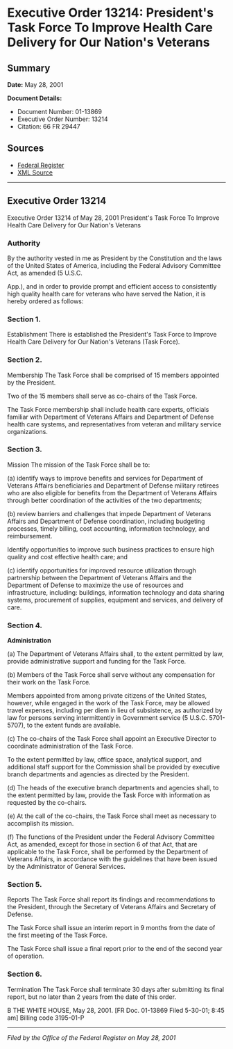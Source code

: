 # Executive Order 13214: President's Task Force To Improve Health Care Delivery for Our Nation's Veterans

## Summary

**Date:** May 28, 2001

**Document Details:**
- Document Number: 01-13869
- Executive Order Number: 13214
- Citation: 66 FR 29447

## Sources
- [Federal Register](https://www.federalregister.gov/documents/2001/05/31/01-13869/presidents-task-force-to-improve-health-care-delivery-for-our-nations-veterans)
- [XML Source](https://www.federalregister.gov/documents/full_text/xml/2001/05/31/01-13869.xml)

---

## Executive Order 13214

Executive Order 13214 of May 28, 2001
President's Task Force To Improve Health Care Delivery for Our Nation's Veterans
### Authority

By the authority vested in me as President by the Constitution and the laws of the United States of America, including the Federal Advisory Committee Act, as amended (5 U.S.C.

App.), and in order to provide prompt and efficient access to consistently high quality health care for veterans who have served the Nation, it is hereby ordered as follows:
### Section 1.

Establishment
There is established the President's Task Force to Improve Health Care Delivery for Our Nation's Veterans (Task Force).
### Section 2.

Membership
The Task Force shall be comprised of 15 members appointed by the President.

Two of the 15 members shall serve as co-chairs of the Task Force.

The Task Force membership shall include health care experts, officials familiar with Department of Veterans Affairs and Department of Defense health care systems, and representatives from veteran and military service organizations.
### Section 3.

Mission
The mission of the Task Force shall be to:

(a) identify ways to improve benefits and services for Department of Veterans Affairs beneficiaries and Department of Defense military retirees who are also eligible for benefits from the Department of Veterans Affairs through better coordination of the activities of the two departments;

(b) review barriers and challenges that impede Department of Veterans Affairs and Department of Defense coordination, including budgeting processes, timely billing, cost accounting, information technology, and reimbursement.

Identify opportunities to improve such business practices to ensure high quality and cost effective health care; and

(c) identify opportunities for improved resource utilization through partnership between the Department of Veterans Affairs and the Department of Defense to maximize the use of resources and infrastructure, including: buildings, information technology and data sharing systems, procurement of supplies, equipment and services, and delivery of care.
### Section 4.

**Administration**

(a) The Department of Veterans Affairs shall, to the extent permitted by law, provide administrative support and funding for the Task Force.

(b) Members of the Task Force shall serve without any compensation for their work on the Task Force.

Members appointed from among private citizens of the United States, however, while engaged in the work of the Task Force, may be allowed travel expenses, including per diem in lieu of subsistence, as authorized by law for persons serving intermittently in Government service (5 U.S.C. 5701-5707), to the extent funds are available.

(c) The co-chairs of the Task Force shall appoint an Executive Director to coordinate administration of the Task Force.

To the extent permitted by law, office space, analytical support, and additional staff support for the Commission shall be provided by executive branch departments and agencies as directed by the President.

(d) The heads of the executive branch departments and agencies shall, to the extent permitted by law, provide the Task Force with information as requested by the co-chairs.

(e) At the call of the co-chairs, the Task Force shall meet as necessary to accomplish its mission.

(f) The functions of the President under the Federal Advisory Committee Act, as amended, except for those in section 6 of that Act, that are applicable to the Task Force, shall be performed by the Department of Veterans Affairs, in accordance with the guidelines that have been issued by the Administrator of General Services.
### Section 5.

Reports
The Task Force shall report its findings and recommendations to the President, through the Secretary of Veterans Affairs and Secretary of Defense.

The Task Force shall issue an interim report in 9 months from the date of the first meeting of the Task Force.

The Task Force shall issue a final report prior to the end of the second year of operation.
### Section 6.

Termination
The Task Force shall terminate 30 days after submitting its final report, but no later than 2 years from the date of this order.

B
THE WHITE HOUSE,
May 28, 2001.
[FR Doc. 01-13869
Filed 5-30-01; 8:45 am]
Billing code 3195-01-P

---

*Filed by the Office of the Federal Register on May 28, 2001*
